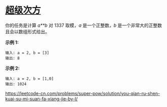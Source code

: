 # [超级次方](https://leetcode-cn.com/problems/super-pow/)

你的任务是计算 *a**b* 对 1337 取模，*a* 是一个正整数，*b* 是一个非常大的正整数且会以数组形式给出。

**示例 1:**

```
输入: a = 2, b = [3]
输出: 8
```

**示例 2:**

```
输入: a = 2, b = [1,0]
输出: 1024
```

https://leetcode-cn.com/problems/super-pow/solution/you-qian-ru-shen-kuai-su-mi-suan-fa-xiang-jie-by-l/

